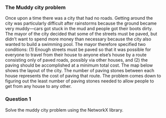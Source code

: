 
### The Muddy city problem
Once upon a time there was a city that had no roads. Getting around the city was particularly difficult after rainstorms because the ground became very muddy—cars got stuck in the mud and people got their boots dirty. The mayor of the city decided that some of the streets must be paved, but didn’t want to spend more money than necessary because the city also wanted to build a swimming pool. The mayor therefore specified two conditions: (1) Enough streets must be paved so that it was possible for everyone to travel from their house to anyone else’s house by a route consisting only of paved roads, possibly via other houses, and (2) the paving should be accomplished at a minimum total cost. The map below shows the layout of the city. The number of paving stones between each house represents the cost of paving that route. The problem comes down to figuring out the least number of paving stones needed to allow people to get from any house to any other.

### Question 1
Solve the muddy city problem using the NetworkX library.
